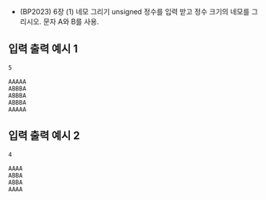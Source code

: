 - (BP2023) 6장 (1) 네모 그리기
unsigned 정수를 입력 받고 정수 크기의 네모를 그리시오. 문자 A와 B를 사용.

## 입력 출력 예시 1
```5```
```
AAAAA  
ABBBA  
ABBBA  
ABBBA  
AAAAA
```

## 입력 출력 예시 2
```4```
```
AAAA  
ABBA  
ABBA  
AAAA  
```
